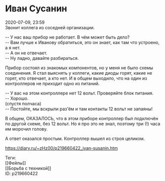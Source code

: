 Иван Сусанин
=============

   
 2020-07-09, 23:59   
  Звонит коллега из соседней организации.   
   
 -- У нас ваш прибор не работает. В чём может быть дело?   
 -- Вам лучше к Иванову обратиться, это он знает, как там что устроено, а я нет.   
 -- А он не отвечает.   
 -- Ну ладно, давайте разбираться.   
   
 Прибор состоял из знакомых компонентов, но у меня не было схемы соединения. Я стал выяснять у коллеги, какие диоды горят, какие не горят, кто отвечает, а кто нет. И в общем выходило, что на один из контроллеров не приходит одно из питаний.   
   
 -- У вас на этом контроллере нет 12 вольт. Проверяйте блок питания.   
 -- Хорошо.   
 (спустя полчаса)   
 -- Постойте, мы вскрыли раз'ём и там контакты 12 вольт не запаяны!   
   
 В общем, ОКАЗАЛОСЬ, что в этом приборе контроллер был подключён по другой схеме, без 12 вольт. Но я про это не знал, поэтому три (!) часа им морочил голову.   
   
 А ответ оказался простым. Контроллер вышел из строя целиком.   
    
 <https://diary.ru/~zHz00/p219660422_ivan-susanin.htm>   
   
 Теги:   
 [[Фейлы]]   
 [[Борьба с техникой]]   
 ID: p219660422